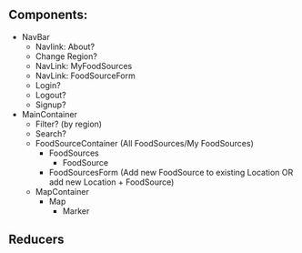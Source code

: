 ## Components:

- NavBar
    - Navlink: About?
    - Change Region?
    - NavLink: MyFoodSources
    - NavLink: FoodSourceForm 
    - Login?
    - Logout?
    - Signup?
- MainContainer
    - Filter? (by region)
    - Search?
    - FoodSourceContainer (All FoodSources/My FoodSources)
        - FoodSources
            - FoodSource
        - FoodSourcesForm (Add new FoodSource to existing Location OR add new Location + FoodSource)
    - MapContainer
        - Map
            - Marker



## Reducers

